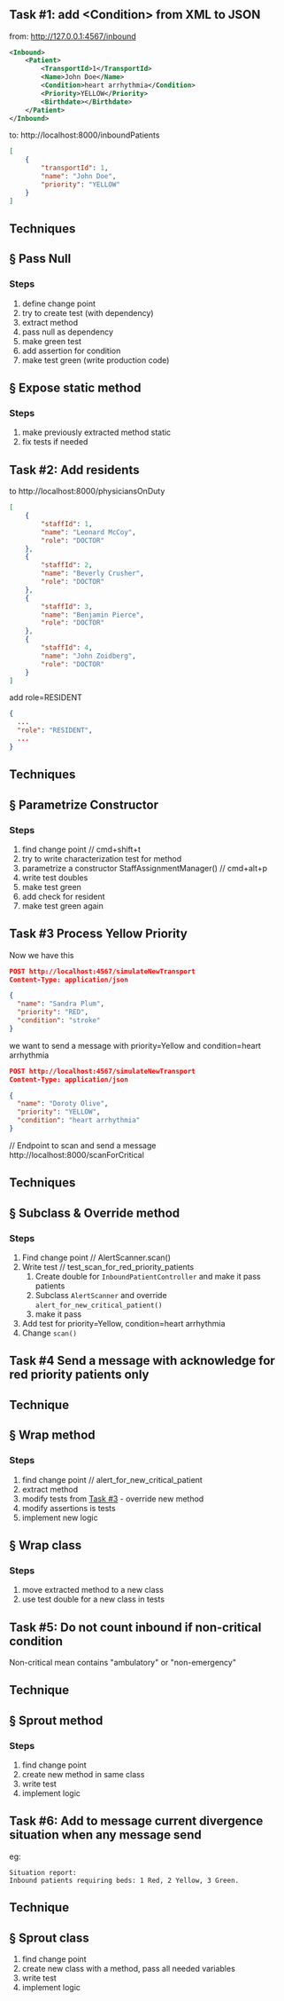 # 

## Task #1: add &lt;Condition> from XML to JSON

from: http://127.0.0.1:4567/inbound

```xml
<Inbound>
	<Patient>
		<TransportId>1</TransportId>
		<Name>John Doe</Name>
		<Condition>heart arrhythmia</Condition>
		<Priority>YELLOW</Priority>
		<Birthdate></Birthdate>
	</Patient>
</Inbound>
```

to: http://localhost:8000/inboundPatients

```JSON
[
    {
        "transportId": 1,
        "name": "John Doe",
        "priority": "YELLOW"
    }
]
```

## Techniques 

## § Pass Null

### Steps
1. define change point
2. try to create test (with dependency)
3. extract method
4. pass null as dependency
5. make green test
6. add assertion for condition
7. make test green (write production code)

## § Expose static method

### Steps
1. make previously extracted method static
2. fix tests if needed

## Task #2: Add residents

to http://localhost:8000/physiciansOnDuty

```JSON
[
    {
        "staffId": 1,
        "name": "Leonard McCoy",
        "role": "DOCTOR"
    },
    {
        "staffId": 2,
        "name": "Beverly Crusher",
        "role": "DOCTOR"
    },
    {
        "staffId": 3,
        "name": "Benjamin Pierce",
        "role": "DOCTOR"
    },
    {
        "staffId": 4,
        "name": "John Zoidberg",
        "role": "DOCTOR"
    }
]
```
add role=RESIDENT
```JSON
{
  ...
  "role": "RESIDENT",
  ...
}
```
## Techniques
## § Parametrize Constructor

### Steps
1. find change point // cmd+shift+t
1. try to write characterization test for method
1. parametrize a constructor StaffAssignmentManager() // cmd+alt+p
1. write test doubles
1. make test green
1. add check for resident
1. make test green again

## Task #3 Process Yellow Priority 

Now we have this 
```JSON
POST http://localhost:4567/simulateNewTransport
Content-Type: application/json

{
  "name": "Sandra Plum",
  "priority": "RED",
  "condition": "stroke"
}
```

we want to send a message with priority=Yellow and condition=heart arrhythmia
```JSON
POST http://localhost:4567/simulateNewTransport
Content-Type: application/json

{
  "name": "Doroty Olive",
  "priority": "YELLOW",
  "condition": "heart arrhythmia"
}
``` 
// Endpoint to scan and send a message http://localhost:8000/scanForCritical

## Techniques
## § Subclass & Override method

### Steps

1. Find change point // AlertScanner.scan()
1. Write test // test_scan_for_red_priority_patients
    1. Create double for ```InboundPatientController``` and make it pass patients
    1. Subclass ```AlertScanner``` and override ```alert_for_new_critical_patient()```
    1. make it pass
1. Add test for priority=Yellow, condition=heart arrhythmia
1. Change ```scan()``` 


## Task #4 Send a message with acknowledge for red priority patients only

## Technique
## § Wrap method

### Steps
1. find change point // alert_for_new_critical_patient
1. extract method
1. modify tests from [Task #3](#task3) - override new method   
1. modify assertions is tests
1. implement new logic

## § Wrap class
### Steps
1. move extracted method to a new class
1. use test double for a new class in tests

## Task #5: Do not count inbound if non-critical condition

Non-critical mean contains "ambulatory" or "non-emergency"  

## Technique
## § Sprout method

### Steps

1. find change point
1. create new method in same class
1. write test
1. implement logic


## Task #6: Add to message current divergence situation when any message send

eg:
```text
Situation report: 
Inbound patients requiring beds: 1 Red, 2 Yellow, 3 Green.
```

## Technique
## § Sprout class

1. find change point
1. create new class with a method, pass all needed variables
1. write test
1. implement logic

